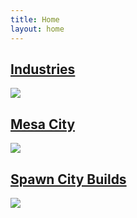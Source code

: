 ```yaml
---
title: Home
layout: home
---
```


## [Industries](/docs/Industries)
[<img src="https://placehold.co/900x200?font=roboto" />](/docs/Industries)

## [Mesa City](/docs/MesaCity)
[<img src="https://placehold.co/900x200?font=roboto" />](/docs/MesaCity)

## [Spawn City Builds](/docs/SpawnCity)
[<img src="https://placehold.co/900x200?font=roboto" />](/docs/SpawnCity)
